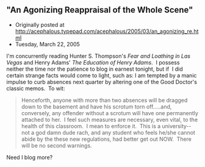 ## "An Agonizing Reappraisal of the Whole Scene"

 * Originally posted at http://acephalous.typepad.com/acephalous/2005/03/an_agonizing_re.html
 * Tuesday, March 22, 2005

I'm concurrently reading Hunter S. Thompson's _Fear and Loathing in Las Vegas_ and Henry Adams' _The Education of Henry Adams_.  I possess neither the time nor the patience to blog in earnest tonight, but if  I did certain strange facts would come to light, such as: I am tempted by a manic impulse to curb absences next quarter by altering one of the Good Doctor's classic memos.  To wit:

> Henceforth, anyone with more than two absences will be dragged down to the basement and have his scrotum torn off.....and, conversely, any offender without a scrotum will have one permanently attached to her.  I feel such measures are necessary, even vital, to the health of this classroom.  I mean to enforce it.  This is a university--not a god damn dude rach, and any student who feels he/she cannot abide by the these new regulations, had better get out NOW.  There will be no second warnings.

Need I blog more?

